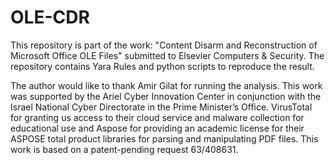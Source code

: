 # OLE-CDR
This repository is part of the work: "Content Disarm and Reconstruction of Microsoft Office OLE Files" submitted to Elsevier Computers & Security.
The repository contains Yara Rules and python scripts to reproduce the result.

The author would like to thank Amir Gilat for running the analysis. This work was supported by the Ariel Cyber Innovation Center in conjunction with the Israel National Cyber Directorate in the Prime Minister’s Office. VirusTotal for granting us access to their cloud service and malware collection for educational use and Aspose for providing an academic license for their ASPOSE total product libraries for parsing and manipulating PDF files. This work is based on a patent-pending request 63/408631.
